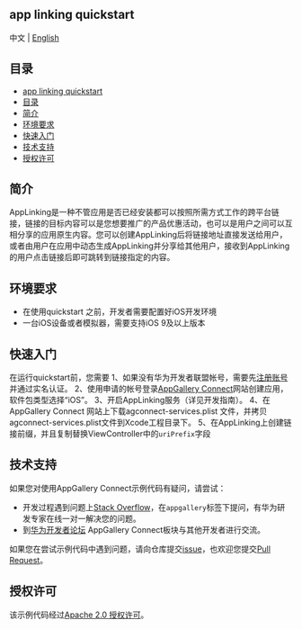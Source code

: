 ## app linking quickstart

中文 | [English]()

## 目录

- [app linking quickstart](#app-linking-quickstart)
- [目录](#目录)
- [简介](#简介)
- [环境要求](#环境要求)
- [快速入门](#快速入门)
- [技术支持](#技术支持)
- [授权许可](#授权许可)
## 简介
AppLinking是一种不管应用是否已经安装都可以按照所需方式工作的跨平台链接，链接的目标内容可以是您想要推广的产品优惠活动，也可以是用户之间可以互相分享的应用原生内容。您可以创建AppLinking后将链接地址直接发送给用户，或者由用户在应用中动态生成AppLinking并分享给其他用户，接收到AppLinking的用户点击链接后即可跳转到链接指定的内容。

## 环境要求

* 在使用quickstart 之前，开发者需要配置好iOS开发环境
* 一台iOS设备或者模拟器，需要支持iOS 9及以上版本 

## 快速入门

在运行quickstart前，您需要
1、如果没有华为开发者联盟帐号，需要先[注册账号](https://developer.huawei.com/consumer/en/doc/start/registration-and-verification-0000001053628148)并通过实名认证。
2、使用申请的帐号登录[AppGallery Connect](https://developer.huawei.com/consumer/cn/doc/development/AppGallery-connect-Guides/agc-get-started)网站创建应用，软件包类型选择“iOS”。
3、开启AppLinking服务（详见开发指南）。
4、在AppGallery Connect 网站上下载agconnect-services.plist 文件，并拷贝agconnect-services.plist文件到Xcode工程目录下。
5、在AppLinking上创建链接前缀，并且复制替换ViewController中的`uriPrefix`字段

## 技术支持

如果您对使用AppGallery Connect示例代码有疑问，请尝试：

- 开发过程遇到问题上[Stack Overflow](https://stackoverflow.com/users/14194729/appgallery-connect)，在`appgallery`标签下提问，有华为研发专家在线一对一解决您的问题。
- 到[华为开发者论坛](https://developer.huawei.com/consumer/cn/forum/blockdisplay?fid=18) AppGallery Connect板块与其他开发者进行交流。

如果您在尝试示例代码中遇到问题，请向仓库提交[issue](https://github.com/AppGalleryConnect/agc-demos/issues)，也欢迎您提交[Pull Request](https://github.com/AppGalleryConnect/agc-demos/pulls)。

## 授权许可
该示例代码经过[Apache 2.0 授权许可](http://www.apache.org/licenses/LICENSE-2.0)。
